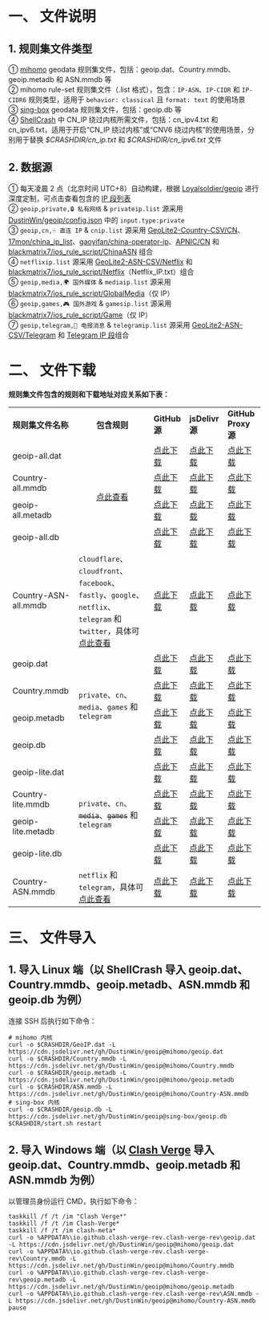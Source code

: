 # 一、 文件说明
## 1. 规则集文件类型
① [mihomo](https://github.com/MetaCubeX/mihomo) geodata 规则集文件，包括：geoip.dat、Country.mmdb、geoip.metadb 和 ASN.mmdb 等  
② mihomo rule-set 规则集文件（.list 格式），包含：`IP-ASN`、`IP-CIDR` 和 `IP-CIDR6` 规则类型，适用于 `behavior: classical` 且 `format: text` 的使用场景  
③ [sing-box](https://github.com/SagerNet/sing-box) geodata 规则集文件，包括：geoip.db 等  
④ [ShellCrash](https://github.com/juewuy/ShellCrash) 中 CN_IP 绕过内核所需文件，包括：cn_ipv4.txt 和 cn_ipv6.txt，适用于开启“CN_IP 绕过内核”或“CNV6 绕过内核”的使用场景，分别用于替换 *\$CRASHDIR/cn_ip.txt* 和 *\$CRASHDIR/cn_ipv6.txt* 文件
## 2. 数据源
① 每天凌晨 2 点（北京时间 UTC+8）自动构建，根据 [Loyalsoldier/geoip](https://github.com/Loyalsoldier/geoip) 进行深度定制，可点击查看包含的 [IP 段列表](https://github.com/DustinWin/geoip/tree/ips)  
② `geoip,private,🔒 私有网络` & `privateip.list` 源采用 [DustinWin/geoip/config.json](https://github.com/DustinWin/geoip/blob/master/config.json) 中的 `input.type:private`  
③ `geoip,cn,🀄️ 直连 IP` & `cnip.list` 源采用 [GeoLite2-Country-CSV/CN](https://dev.maxmind.com/geoip/geolite2-free-geolocation-data)、[17mon/china_ip_list](https://github.com/17mon/china_ip_list)、[gaoyifan/china-operator-ip](https://github.com/gaoyifan/china-operator-ip)、[APNIC/CN](http://ftp.apnic.net/stats/apnic/delegated-apnic-latest) 和 [blackmatrix7/ios_rule_script/ChinaASN](https://github.com/blackmatrix7/ios_rule_script/tree/master/rule/Surge/ChinaASN) 组合  
④ `netflixip.list` 源采用 [GeoLite2-ASN-CSV/Netflix](https://dev.maxmind.com/geoip/geolite2-free-geolocation-data) 和 [blackmatrix7/ios_rule_script/Netflix](https://github.com/blackmatrix7/ios_rule_script/tree/master/rule/Clash/Netflix)（Netflix_IP.txt）组合  
⑤ `geoip,media,🌍 国外媒体` & `mediaip.list` 源采用 [blackmatrix7/ios_rule_script/GlobalMedia](https://github.com/blackmatrix7/ios_rule_script/tree/master/rule/Clash/GlobalMedia)（仅 IP）  
⑥ `geoip,games,🎮 国外游戏` & `gamesip.list` 源采用 [blackmatrix7/ios_rule_script/Game](https://github.com/blackmatrix7/ios_rule_script/tree/master/rule/Clash/Game)（仅 IP）  
⑦ `geoip,telegram,📲 电报消息` & `telegramip.list` 源采用 [GeoLite2-ASN-CSV/Telegram](https://dev.maxmind.com/geoip/geolite2-free-geolocation-data) 和 [Telegram IP 段](https://core.telegram.org/resources/cidr.txt)组合
# 二、 文件下载
**规则集文件包含的规则和下载地址对应关系如下表：**
<table>
  <tr>
    <td><b>规则集文件名称</b></td>
    <td align="center"><b>包含规则</b></td>
    <td><b>GitHub 源</b></td>
    <td><b>jsDelivr 源</b></td>
    <td><b>GitHub Proxy 源</b></td>
  </tr>
  <tr>
    <td>geoip-all.dat</td>
    <td rowspan="4" align="center"><a href="https://github.com/Loyalsoldier/geoip/tree/release/text">点此查看</a></td>
    <td><a href="https://github.com/DustinWin/geoip/releases/download/mihomo/geoip-all.dat">点此下载</a></td>
    <td><a href="https://cdn.jsdelivr.net/gh/DustinWin/geoip@mihomo/geoip-all.dat">点此下载</a></td>
    <td><a href="https://ghfast.top/https://github.com/DustinWin/geoip/releases/download/mihomo/geoip-all.dat">点此下载</a></td>
  </tr>
  <tr>
    <td>Country-all.mmdb</td>
    <td><a href="https://github.com/DustinWin/geoip/releases/download/mihomo/Country-all.mmdb">点此下载</a></td>
    <td><a href="https://cdn.jsdelivr.net/gh/DustinWin/geoip@mihomo/Country-all.mmdb">点此下载</a></td>
    <td><a href="https://ghfast.top/https://github.com/DustinWin/geoip/releases/download/mihomo/Country-all.mmdb">点此下载</a></td>
  </tr>
  <tr>
    <td>geoip-all.metadb</td>
    <td><a href="https://github.com/DustinWin/geoip/releases/download/mihomo/geoip-all.metadb">点此下载</a></td>
    <td><a href="https://cdn.jsdelivr.net/gh/DustinWin/geoip@mihomo/geoip-all.metadb">点此下载</a></td>
    <td><a href="https://ghfast.top/https://github.com/DustinWin/geoip/releases/download/mihomo/geoip-all.metadb">点此下载</a></td>
  </tr>
  <tr>
    <td>geoip-all.db</td>
    <td><a href="https://github.com/DustinWin/geoip/releases/download/sing-box/geoip-all.db">点此下载</a></td>
    <td><a href="https://cdn.jsdelivr.net/gh/DustinWin/geoip@sing-box/geoip-all.db">点此下载</a></td>
    <td><a href="https://ghfast.top/https://github.com/DustinWin/geoip/releases/download/sing-box/geoip-all.db">点此下载</a></td>
  </tr>
  <tr>
    <td>Country-ASN-all.mmdb</td>
    <td><code>cloudflare</code></del>、<code>cloudfront</code>、<code>facebook</code>、<code>fastly</code>、<code>google</code>、<code>netflix</code>、<code>telegram</code> 和 <code>twitter</code>，具体可<a href="https://github.com/Loyalsoldier/geoip/blob/master/asn.csv">点此查看</a></td>
    <td><a href="https://github.com/DustinWin/geoip/releases/download/mihomo/Country-ASN-all.mmdb">点此下载</a></td>
    <td><a href="https://cdn.jsdelivr.net/gh/DustinWin/geoip@mihomo/Country-ASN-all.mmdb">点此下载</a></td>
    <td><a href="https://ghfast.top/https://github.com/DustinWin/geoip/releases/download/mihomo/Country-ASN-all.mmdb">点此下载</a></td>
  </tr>
  <tr>
    <td>geoip.dat</td>
    <td rowspan="4"><code>private</code>、<code>cn</code>、<code>media</code>、<code>games</code> 和 <code>telegram</code></td>
    <td><a href="https://github.com/DustinWin/geoip/releases/download/mihomo/geoip.dat">点此下载</a></td>
    <td><a href="https://cdn.jsdelivr.net/gh/DustinWin/geoip@mihomo/geoip.dat">点此下载</a></td>
    <td><a href="https://ghfast.top/https://github.com/DustinWin/geoip/releases/download/mihomo/geoip.dat">点此下载</a></td>
  </tr>
  <tr>
    <td>Country.mmdb</td>
    <td><a href="https://github.com/DustinWin/geoip/releases/download/mihomo/Country.mmdb">点此下载</a></td>
    <td><a href="https://cdn.jsdelivr.net/gh/DustinWin/geoip@mihomo/Country.mmdb">点此下载</a></td>
    <td><a href="https://ghfast.top/https://github.com/DustinWin/geoip/releases/download/mihomo/Country.mmdb">点此下载</a></td>
  </tr>
  <tr>
    <td>geoip.metadb</td>
    <td><a href="https://github.com/DustinWin/geoip/releases/download/mihomo/geoip.metadb">点此下载</a></td>
    <td><a href="https://cdn.jsdelivr.net/gh/DustinWin/geoip@mihomo/geoip.metadb">点此下载</a></td>
    <td><a href="https://ghfast.top/https://github.com/DustinWin/geoip/releases/download/mihomo/geoip.metadb">点此下载</a></td>
  </tr>
  <tr>
    <td>geoip.db</td>
    <td><a href="https://github.com/DustinWin/geoip/releases/download/sing-box/geoip.db">点此下载</a></td>
    <td><a href="https://cdn.jsdelivr.net/gh/DustinWin/geoip@sing-box/geoip.db">点此下载</a></td>
    <td><a href="https://ghfast.top/https://github.com/DustinWin/geoip/releases/download/sing-box/geoip.db">点此下载</a></td>
  </tr>
  <tr>
    <td>geoip-lite.dat</td>
    <td rowspan="4"><code>private</code>、<code>cn</code>、<del><code>media</code></del>、<del><code>games</code></del> 和 <code>telegram</code></td>
    <td><a href="https://github.com/DustinWin/geoip/releases/download/mihomo/geoip-lite.dat">点此下载</a></td>
    <td><a href="https://cdn.jsdelivr.net/gh/DustinWin/geoip@mihomo/geoip-lite.dat">点此下载</a></td>
    <td><a href="https://ghfast.top/https://github.com/DustinWin/geoip/releases/download/mihomo/geoip-lite.dat">点此下载</a></td>
  </tr>
  <tr>
    <td>Country-lite.mmdb</td>
    <td><a href="https://github.com/DustinWin/geoip/releases/download/mihomo/Country-lite.mmdb">点此下载</a></td>
    <td><a href="https://cdn.jsdelivr.net/gh/DustinWin/geoip@mihomo/Country-lite.mmdb">点此下载</a></td>
    <td><a href="https://ghfast.top/https://github.com/DustinWin/geoip/releases/download/mihomo/Country-lite.mmdb">点此下载</a></td>
  </tr>
  <tr>
    <td>geoip-lite.metadb</td>
    <td><a href="https://github.com/DustinWin/geoip/releases/download/mihomo/geoip-lite.metadb">点此下载</a></td>
    <td><a href="https://cdn.jsdelivr.net/gh/DustinWin/geoip@mihomo/geoip-lite.metadb">点此下载</a></td>
    <td><a href="https://ghfast.top/https://github.com/DustinWin/geoip/releases/download/mihomo/geoip-lite.metadb">点此下载</a></td>
  </tr>
  <tr>
    <td>geoip-lite.db</td>
    <td><a href="https://github.com/DustinWin/geoip/releases/download/sing-box/geoip-lite.db">点此下载</a></td>
    <td><a href="https://cdn.jsdelivr.net/gh/DustinWin/geoip@sing-box/geoip-lite.db">点此下载</a></td>
    <td><a href="https://ghfast.top/https://github.com/DustinWin/geoip/releases/download/sing-box/geoip-lite.db">点此下载</a></td>
  </tr>
  <tr>
    <td>Country-ASN.mmdb</td>
    <td><code>netflix</code> 和 <code>telegram</code>，具体可<a href="https://github.com/DustinWin/geoip/blob/master/asn.csv">点此查看</a></td>
    <td><a href="https://github.com/DustinWin/geoip/releases/download/mihomo/Country-ASN.mmdb">点此下载</a></td>
    <td><a href="https://cdn.jsdelivr.net/gh/DustinWin/geoip@mihomo/Country-ASN.mmdb">点此下载</a></td>
    <td><a href="https://ghfast.top/https://github.com/DustinWin/geoip/releases/download/mihomo/Country-ASN.mmdb">点此下载</a></td>
  </tr>
</table>

# 三、 文件导入
## 1. 导入 Linux 端（以 ShellCrash 导入 geoip.dat、Country.mmdb、geoip.metadb、ASN.mmdb 和 geoip.db 为例）
连接 SSH 后执行如下命令：
```shell
# mihomo 内核
curl -o $CRASHDIR/GeoIP.dat -L https://cdn.jsdelivr.net/gh/DustinWin/geoip@mihomo/geoip.dat
curl -o $CRASHDIR/Country.mmdb -L https://cdn.jsdelivr.net/gh/DustinWin/geoip@mihomo/Country.mmdb
curl -o $CRASHDIR/geoip.metadb -L https://cdn.jsdelivr.net/gh/DustinWin/geoip@mihomo/geoip.metadb
curl -o $CRASHDIR/ASN.mmdb -L https://cdn.jsdelivr.net/gh/DustinWin/geoip@mihomo/Country-ASN.mmdb
# sing-box 内核
curl -o $CRASHDIR/geoip.db -L https://cdn.jsdelivr.net/gh/DustinWin/geoip@sing-box/geoip.db
$CRASHDIR/start.sh restart
```
## 2. 导入 Windows 端（以 [Clash Verge](https://github.com/clash-verge-rev/clash-verge-rev) 导入 geoip.dat、Country.mmdb、geoip.metadb 和 ASN.mmdb 为例）
以管理员身份运行 CMD，执行如下命令：
```shell
taskkill /f /t /im "Clash Verge*"
taskkill /f /t /im Clash-Verge*
taskkill /f /t /im clash-meta*
curl -o %APPDATA%\io.github.clash-verge-rev.clash-verge-rev\geoip.dat -L https://cdn.jsdelivr.net/gh/DustinWin/geoip@mihomo/geoip.dat
curl -o %APPDATA%\io.github.clash-verge-rev.clash-verge-rev\Country.mmdb -L https://cdn.jsdelivr.net/gh/DustinWin/geoip@mihomo/Country.mmdb
curl -o %APPDATA%\io.github.clash-verge-rev.clash-verge-rev\geoip.metadb -L https://cdn.jsdelivr.net/gh/DustinWin/geoip@mihomo/geoip.metadb
curl -o %APPDATA%\io.github.clash-verge-rev.clash-verge-rev\ASN.mmdb -L https://cdn.jsdelivr.net/gh/DustinWin/geoip@mihomo/Country-ASN.mmdb
pause
```
